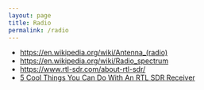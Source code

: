 ```yaml
---
layout: page
title: Radio
permalink: /radio
---
```


- https://en.wikipedia.org/wiki/Antenna_(radio)
- https://en.wikipedia.org/wiki/Radio_spectrum
- https://www.rtl-sdr.com/about-rtl-sdr/
- [5 Cool Things You Can Do With An RTL SDR Receiver](https://www.youtube.com/watch?v=9QzklSyKqQM)